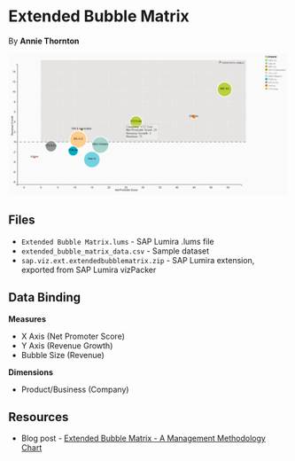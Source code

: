 Extended Bubble Matrix
=================================================
By **Annie Thornton**<br>

![Extended Bubble Matrix](https://github.com/AnnieMT/Extended-Bubble-Matrix/blob/master/Extended%20Bubble%20Matrix.PNG)

Files
-----------
* `Extended Bubble Matrix.lums` - SAP Lumira .lums file
* `extended_bubble_matrix_data.csv` - Sample dataset
* `sap.viz.ext.extendedbubblematrix.zip` - SAP Lumira extension, exported from SAP Lumira vizPacker

Data Binding
---------------
<strong>Measures</strong>
* X Axis (Net Promoter Score)
* Y Axis (Revenue Growth)
* Bubble Size (Revenue)

<strong>Dimensions</strong>
* Product/Business (Company)

Resources
-----------
* Blog post - [Extended Bubble Matrix - A Management Methodology Chart](http://scn.sap.com/community/lumira/blog/2015/11/17/extended-bubble-matrix--a-management-methodology-chart)
